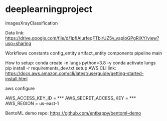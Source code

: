 # deeplearningproject


ImagesXrayClassification

Data link: https://drive.google.com/file/d/1pfIAlurfeqFTbirUZ5v_vapIoGPgRiXY/view?usp=sharing

Workflows
constants
config_entity
artifact_entity
components
pipeline
main

How to setup:
conda create -n lungs python=3.8 -y
conda activate lungs
pip install -r requirements_dev.txt
setup AWS CLI
link: https://docs.aws.amazon.com/cli/latest/userguide/getting-started-install.html

aws configure

AWS_ACCESS_KEY_ID = ***
AWS_SECRET_ACCESS_KEY = ***
AWS_REGION = us-east-1

BentoML demo repo:
https://github.com/entbappy/bentoml-demo